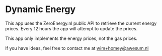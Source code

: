 # Dynamic Energy

This app uses the ZeroEnergy.nl public API to retrieve the current energy prices. Every 12 hours the app will attempt to update the prices.

This app only implements the energy prices, not the gas prices.

If you have ideas, feel free to contact me at wim+homey@awesum.nl
